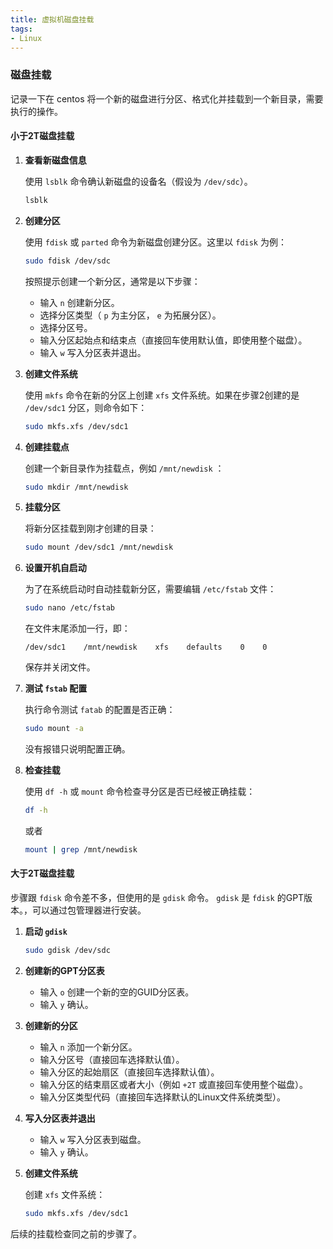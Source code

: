 ```yaml
---
title: 虚拟机磁盘挂载
tags: 
- Linux
---
```

### 磁盘挂载

记录一下在 centos 将一个新的磁盘进行分区、格式化并挂载到一个新目录，需要执行的操作。

#### 小于2T磁盘挂载

1. **查看新磁盘信息**

   使用 `lsblk` 命令确认新磁盘的设备名（假设为 `/dev/sdc`）。

   ```bash
   lsblk
   ```

   <!--more-->

2. **创建分区**

   使用 `fdisk` 或 `parted` 命令为新磁盘创建分区。这里以 `fdisk` 为例：

   ```bash
   sudo fdisk /dev/sdc
   ```

   按照提示创建一个新分区，通常是以下步骤：

   - 输入 `n` 创建新分区。
   - 选择分区类型（ `p` 为主分区， `e` 为拓展分区）。
   - 选择分区号。
   - 输入分区起始点和结束点（直接回车使用默认值，即使用整个磁盘）。
   - 输入 `w` 写入分区表并退出。

3. **创建文件系统**

   使用 `mkfs` 命令在新的分区上创建 `xfs` 文件系统。如果在步骤2创建的是 `/dev/sdc1` 分区，则命令如下：

   ```bash
   sudo mkfs.xfs /dev/sdc1
   ```

4. **创建挂载点**

   创建一个新目录作为挂载点，例如 `/mnt/newdisk` ：

   ```bash
   sudo mkdir /mnt/newdisk
   ```

5. **挂载分区**

   将新分区挂载到刚才创建的目录：

   ```bash
   sudo mount /dev/sdc1 /mnt/newdisk
   ```

6. **设置开机自启动**

   为了在系统启动时自动挂载新分区，需要编辑 `/etc/fstab` 文件：

   ```bash
   sudo nano /etc/fstab
   ```

   在文件末尾添加一行，即：

   ```
   /dev/sdc1    /mnt/newdisk    xfs    defaults    0    0
   ```

   保存并关闭文件。

7. **测试 `fstab` 配置**

   执行命令测试 `fatab` 的配置是否正确：

   ```bash
   sudo mount -a
   ```

   没有报错只说明配置正确。

8. **检查挂载**

   使用 `df -h` 或 `mount` 命令检查寻分区是否已经被正确挂载：

   ```bash
   df -h
   ```

   或者

   ```bash
   mount | grep /mnt/newdisk
   ```



#### 大于2T磁盘挂载

步骤跟 `fdisk` 命令差不多，但使用的是 `gdisk` 命令。 `gdisk` 是 `fdisk` 的GPT版本。，可以通过包管理器进行安装。

1. **启动 `gdisk`** 

   ```bash
   sudo gdisk /dev/sdc
   ```

2. **创建新的GPT分区表**

   - 输入 `o` 创建一个新的空的GUID分区表。
   - 输入 `y` 确认。

3. **创建新的分区**

   - 输入 `n` 添加一个新分区。
   - 输入分区号（直接回车选择默认值）。
   - 输入分区的起始扇区（直接回车选择默认值）。
   - 输入分区的结束扇区或者大小（例如 `+2T` 或直接回车使用整个磁盘）。
   - 输入分区类型代码（直接回车选择默认的Linux文件系统类型）。

4. **写入分区表并退出**

   - 输入 `w` 写入分区表到磁盘。
   - 输入 `y` 确认。

5. **创建文件系统**

   创建 `xfs` 文件系统：

   ```bash
   sudo mkfs.xfs /dev/sdc1
   ```

后续的挂载检查同之前的步骤了。